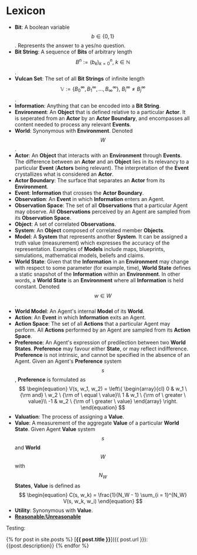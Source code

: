 # Lexicon

* __Bit__: A boolean variable $$ b \in \{ 0, 1 \} $$. Represents the answer to a yes/no question.
* __Bit String__: A sequence of __Bits__ of arbitrary length $$ B^n := (b_k)_{k=0}^n , \  k \in \mathbb{N} $$.
* __Vulcan Set__: The set of all __Bit Strings__ of infinite length $$ \mathbb{V} := \{ B_0^{\infty}, B_1^{\infty}, \dots, B_{\infty}^{\infty} \} , \ B_i^{\infty} \neq B_j^{\infty} $$.
* __Information__: Anything that can be encoded into a __Bit String__.
* __Environment__: An __Object__ that is defined relative to a particular __Actor__. It is seperated from an __Actor__ by an __Actor Boundary__, and encompasses all content needed to process any relevant __Events__.
* __World__: Synonymous with __Environment__. Denoted $$ W $$.
* __Actor__: An __Object__ that interacts with an __Environment__ through __Events__. The difference between an __Actor__ and an __Object__ lies in its relevancy to a particular __Event__ (__Actors__ being relevant). The interpretation of the __Event__ crystallizes what is considered an __Actor__.
* __Actor Boundary__: The surface that separates an __Actor__ from its __Environment__.
* __Event__: __Information__ that crosses the __Actor Boundary__.
* __Observation__: An __Event__ in which __Information__ enters an Agent.
* __Observation Space__: The set of all __Observations__ that a particular Agent may observe. All __Observations__ perceived by an Agent are sampled from its __Observation Space__.
* __Object__: A set of correlated __Observations__.
* __System__: An __Object__ composed of correlated member __Objects__.
* __Model__: A __System__ that represents another __System__. It can be assigned a truth value (measurement) which expresses the accuracy of the representation. Examples of __Models__ include maps, blueprints, simulations, mathematical models, beliefs and claims.
* __World State__: Given that the __Information__ in an __Environment__ may change with respect to some parameter (for example, time), __World State__ defines a static snapshot of the __Information__ within an __Environment__. In other words, a __World State__ is an __Environment__ where all __Information__ is held constant. Denoted $$ w \in W $$.
* __World Model__: An Agent's internal __Model__ of its __World__. 
* __Action__: An __Event__ in which __Information__ exits an Agent.
* __Action Space__: The set of all __Actions__ that a particular Agent may perform. All __Actions__ performed by an Agent are sampled from its __Action Space__.
* __Preference__: An Agent's expression of predilection between two __World States__. __Preference__ may favour either __State__, or may reflect indifference. __Preference__ is not intrinsic, and cannot be specified in the absence of an Agent. Given an Agent's __Preference__ system $$ s $$, __Preference__ is formulated as $$
\begin{equation}
V(s, w_1, w_2) = \left\{
\begin{array}{cl}
0 & w_1 \ {\rm and} \ w_2 \ {\rm of \ equal \ value}\\
1 & w_1 \ {\rm of \ greater \ value}\\
-1 & w_2 \ {\rm of \ greater \ value}
\end{array}
\right.
\end{equation}
$$
* __Valuation__: The process of assigning a __Value__.
* __Value__: A measurement of the aggregate __Value__ of a particular __World State__. Given Agent __Value__ system $$ s $$ and __World__ $$ W $$ with $$ N_W$$ __States__, __Value__ is defined as $$ 
\begin{equation}
C(s, w_k) = \frac{1}{N_W - 1} \sum_{i = 1}^{N_W} V(s, w_k, w_i) 
\end{equation}
$$
* __Utility__: Synonymous with __Value__.
* [__Reasonable__/__Unreasonable__](Reasonable.md)


Testing:

{% for post in site.posts %}
[__{{ post.title }}__]({{ post.url }}): {{post.description}}
{% endfor %}